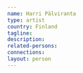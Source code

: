 ```yaml
---
name: Harri Pälviranta
type: artist
country: Finland
tagline:
description:
related-persons:
connections:
layout: person
---
```

